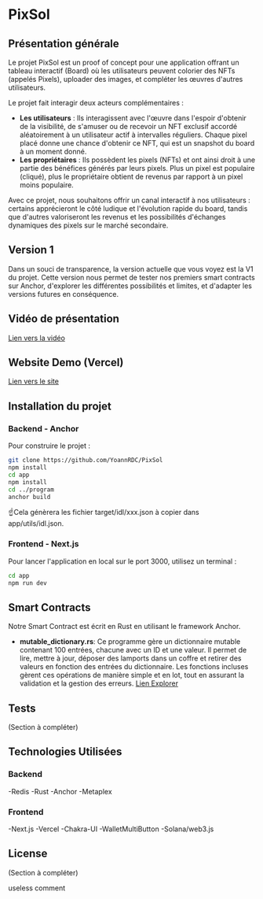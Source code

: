# PixSol

## Présentation générale

Le projet PixSol est un proof of concept pour une application offrant un tableau interactif (Board) où les utilisateurs peuvent colorier des NFTs (appelés Pixels), uploader des images, et compléter les œuvres d'autres utilisateurs.

Le projet fait interagir deux acteurs complémentaires :

- **Les utilisateurs** : Ils interagissent avec l'œuvre dans l'espoir d'obtenir de la visibilité, de s'amuser ou de recevoir un NFT exclusif accordé aléatoirement à un utilisateur actif à intervalles réguliers. Chaque pixel placé donne une chance d'obtenir ce NFT, qui est un snapshot du board à un moment donné.
- **Les propriétaires** : Ils possèdent les pixels (NFTs) et ont ainsi droit à une partie des bénéfices générés par leurs pixels. Plus un pixel est populaire (cliqué), plus le propriétaire obtient de revenus par rapport à un pixel moins populaire.

Avec ce projet, nous souhaitons offrir un canal interactif à nos utilisateurs : certains apprécieront le côté ludique et l'évolution rapide du board, tandis que d'autres valoriseront les revenus et les possibilités d'échanges dynamiques des pixels sur le marché secondaire.

## Version 1

Dans un souci de transparence, la version actuelle que vous voyez est la V1 du projet. Cette version nous permet de tester nos premiers smart contracts sur Anchor, d'explorer les différentes possibilités et limites, et d'adapter les versions futures en conséquence.

## Vidéo de présentation

[Lien vers la vidéo](http://loom.com/)

## Website Demo (Vercel)

[Lien vers le site](https://pix-sol-yoannrdc-yoanns-projects-e7a022b4.vercel.app)

## Installation du projet

### Backend - Anchor

Pour construire le projet :

```bash
git clone https://github.com/YoannRDC/PixSol
npm install
cd app
npm install
cd ../program
anchor build

```

☝️Cela génèrera les fichier target/idl/xxx.json à copier dans app/utils/idl.json.

### Frontend - Next.js

Pour lancer l'application en local sur le port 3000, utilisez un terminal :

```bash
cd app
npm run dev

```

## Smart Contracts

Notre Smart Contract est écrit en Rust en utilisant le framework Anchor.

- **mutable_dictionary.rs**: Ce programme gère un dictionnaire mutable contenant 100 entrées, chacune avec un ID et une valeur. Il permet de lire, mettre à jour, déposer des lamports dans un coffre et retirer des valeurs en fonction des entrées du dictionnaire. Les fonctions incluses gèrent ces opérations de manière simple et en lot, tout en assurant la validation et la gestion des erreurs. [Lien Explorer](https://explorer.solana.com/address/6FBQBJE6pFaRq6iPMc2HN6rRq7TCtzWqLBv7za9BNvtU?cluster=devnet)

## Tests

(Section à compléter)

## Technologies Utilisées

### Backend

-Redis
-Rust
-Anchor
-Metaplex

### Frontend

-Next.js
-Vercel
-Chakra-UI
-WalletMultiButton
-Solana/web3.js

## License

(Section à compléter)

useless comment